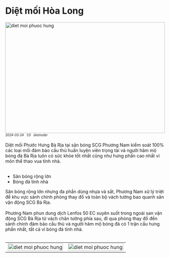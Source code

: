 <div class="FAQPage Table">
	<div class="Question cssSelector" id="#diệt-mối-phước-hưng">
		<h1 class="name">Diệt mối Hòa Long</h1>
		<div class="Answer">
			<div class="text">
				<img src="https://wiki.thuongmai.blog/images/dietmoi/baria/diet-moi-san-bong-scg-phuoc-hung.jpg" width="100%" height="350px" alt="diet moi phuoc hung"/><br>
				<div style="font-size: 10px;"><i>2024-03-24</i> &nbsp; <i>1/5</i> &nbsp; <i>dietmoibr</i></div><br>
				Diệt mối Phước Hưng Bà Rịa tại sân bóng SCG Phương Nam kiểm soát 100% các loại mối đảm bảo cầu thủ huấn luyện viên trọng tài và người hâm mộ bóng đá Bà Rịa luôn có sức khỏe tốt nhất cũng như hưng phấn cao nhất vì môn thể thao vua tỉnh nhà.<br><br>
				<ul>
					<li>Sân bóng rộng lớn</li>
					<li>Bóng đá tỉnh nhà</li>
				</ul>
				Sân bóng rộng lớn nhưng đa phần dùng nhựa và sắt, Phương Nam xử lý triệt để khu vực sảnh chính phòng thay đồ và toàn bộ vách tường bao quanh sân vận động SCG Bà Rịa.<br><br>
				Phương Nam phun dung dịch Lenfos 50 EC xuyên suốt trong ngoài san vận động SCG Bà Rịa từ vách chân tường phía sau, đi qua phòng thay đồ đến sảnh chính đảm bảo cầu thủ và người hâm mộ bóng đá có 1 trận cầu hưng phấn nhất, tất cả vì bóng đá tỉnh nhà.<br><br>
				<table style="width: 100%;">
					<tr>
						<td style="width: 50%;">
							<img class="image" src="https://wiki.thuongmai.blog/images/dietmoi/baria/map-san-bong-phuoc-hung.jpg" width="100%;" alt="diet moi phuoc hung"/>
						</td>
						<td style="width: 50%;">
							<img class="image" src="https://wiki.thuongmai.blog/images/dietmoi/baria/san-bong-scg-phuoc-hung.jpg" width="100%;" alt="diet moi phuoc hung"/>
						</td>
					</tr>
				</table>
			</div>
		</div>
	</div>
</div>
